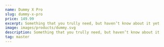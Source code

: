 ```yaml
---
name: Dummy X Pro
slug: dummy-x-pro
price: 149.99
excerpt: Something that you trully need, but haven’t know about it yet
image: images/products/dummy.svg
description: Something that you trully need, but haven’t know about it yet. Multiple winner of Community Awarads.
tag: master
---
```

